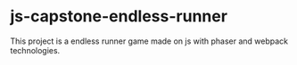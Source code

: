 # js-capstone-endless-runner
This project is a endless runner game made on js with phaser and webpack technologies.
